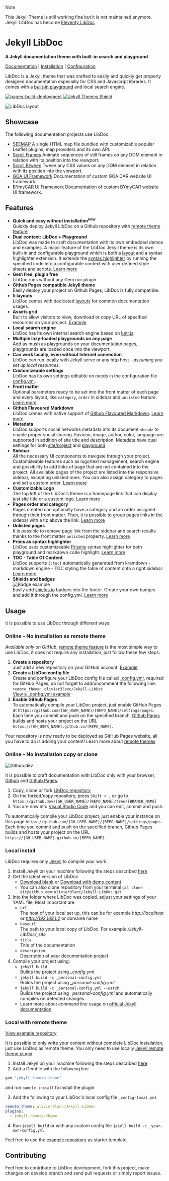 > [!NOTE]  
> This Jekyll Theme is still working fine but it is not maintained anymore. Jekyll LibDoc has become [Eleventy LibDoc](https://github.com/ita-design-system/eleventy-libdoc)

# Jekyll LibDoc

**A Jekyll documentation theme with built-in search and playground**

[Documentation](https://olivier3lanc.github.io/Jekyll-LibDoc/) | 
[Installation](https://olivier3lanc.github.io/Jekyll-LibDoc/libdoc-install.html) | 
[Configuration](https://olivier3lanc.github.io/Jekyll-LibDoc/libdoc-config.html)

LibDoc is a Jekyll theme that was crafted to easily and quickly get properly designed documentation especially for CSS and Javascript libraries. It comes with a [built-in playground](https://olivier3lanc.github.io/Jekyll-LibDoc/libdoc-playground.html) and local search engine.

[![pages-build-deployment](https://github.com/olivier3lanc/Jekyll-LibDoc/actions/workflows/pages/pages-build-deployment/badge.svg)](https://github.com/olivier3lanc/Jekyll-LibDoc/actions/workflows/pages/pages-build-deployment) [![Jekyll Themes Shield](https://img.shields.io/badge/featured%20on-JekyllThemes-red.svg)](https://jekyll-themes.com) 

![LibDoc layout](https://github.com/olivier3lanc/Jekyll-LibDoc/raw/develop/assets/libdoc/img/libdoc-layout-page-split.webp)

## Showcase

The following documentation projects use LibDoc:

* [SEEMAP](https://olivier3lanc.github.io/seemap/) A single HTML map file bundled with customizable popular Leaflet plugins, map providers and its own API.
* [Scroll Frames](https://olivier3lanc.github.io/Scroll-Frames/) Animate sequences of still frames on any DOM element in relation with its position into the viewport.
* [Scroll Btween](https://olivier3lanc.github.io/Scroll-Btween/) Tween any CSS values on any DOM element in relation with its position into the viewport.
* [GOA UI Framework](https://itautomotive-dev.github.io/goafe-ui/) Documentation of custom GOA CAR website UI framework.
* [BYmyCAR UI Framework](https://itautomotive-dev.github.io/bymycar-ui/) Documentation of custom BYmyCAR website UI framework.

## Features

* **Quick and easy without installation<sup>new</sup>**<br> Quickly deploy Jekyll LibDoc on a Github repository with [remote theme feature](https://olivier3lanc.github.io/Jekyll-LibDoc/libdoc-install.html#online---remote-theme)
* **Dual context: LibDoc + Playground**<br> LibDoc was made to craft documentation with its own embedded demos and examples. A major feature of the LibDoc Jekyll theme is its own built-in and configurable playground which is both a [layout](https://olivier3lanc.github.io/Jekyll-LibDoc/libdoc-layouts.html#playground) and a syntax highlighter extension. It extends the [syntax highlighter](https://olivier3lanc.github.io/Jekyll-LibDoc/libdoc-config.html#prismjs-syntax-highlighter) by running the specified code into a configurable context with user defined style sheets and scripts. [Learn more](https://olivier3lanc.github.io/Jekyll-LibDoc/libdoc-playground.html)
* **Gem free, plugin free** <br>LibDoc runs without any Gem nor plugin.
* **Github Pages compatible Jekyll theme** <br>Easily deploy your project on Github Pages, LibDoc is fully compatible.
* **5 layouts** <br>LibDoc comes with dedicated [layouts](https://olivier3lanc.github.io/Jekyll-LibDoc/libdoc-layouts.html) for common documentation usages.
* **Assets grid**<br> Built to allow visitors to view, download or copy URL of specified resources on your project. [Example](https://olivier3lanc.github.io/Jekyll-LibDoc/libdoc-layout-assets.html)
* **Local search engine**<br> LibDoc has its own internal search engine based on [lunr.js](https://lunrjs.com/).
* **Multiple lazy-loaded playgrounds on any page** <br>Add as mush as playgrounds on your documentation pages, playgrounds are loaded once into the viewport.
* **Can work locally, even without Internet connection** <br>LibDoc can run locally with Jekyll serve or any http host - *assuming you set up local resources.*
* **Customizeable settings**<br> LibDoc has its own settings editable on needs in the configuration file [config.yml](https://olivier3lanc.github.io/Jekyll-LibDoc/libdoc-config.html).
* **Front matter**<br> Optional parameters ready to be set into the front matter of each page and every layout, like `category`, `order` in sidebar and `unlisted` feature. [Learn more](https://olivier3lanc.github.io/Jekyll-LibDoc/libdoc-front-matter.html)
* **Github Flavoured Markdown**<br> LibDoc comes with native support of [Github Flavoured Markdown](https://github.github.com/gfm/). [Learn more](https://olivier3lanc.github.io/Jekyll-LibDoc/libdoc-markdown.html)
* **Metadata**<br> LibDoc supports social networks metadata into its document `<head>` to enable proper social sharing. Favicon, image, author, color, language are supported in addition of site title and description. Metadata have dual settings for both [site/project](https://olivier3lanc.github.io/Jekyll-LibDoc/libdoc-config.html#metadata) and [playground](https://olivier3lanc.github.io/Jekyll-LibDoc/libdoc-config.html#playground)
* **Sidebar**<br> All the necessary UI components to navigate through your project. Customizeable features such as logo/text management, search engine and possibility to add links of page that are not contained into the project. All available pages of the project are listed into the responsive sidebar, excepting unlisted ones. You can also assign category to pages and set a custom order. [Learn more](https://olivier3lanc.github.io/Jekyll-LibDoc/libdoc-config.html#sidebar)
* **Customizable Logo**<br> The top left of the LibDoc’s theme is a homepage link that can display just site title or a custom logo. [Learn more](https://olivier3lanc.github.io/Jekyll-LibDoc/libdoc-sidebar.html#sidebar)
* **Pages order and category**<br> Pages created can optionally have a category and an order assigned through their front matter. Then, it is possible to group pages links in the sidebar with a tip above the link. [Learn more](https://olivier3lanc.github.io/Jekyll-LibDoc/libdoc-front-matter.html)
* **Unlisted pages**<br> It is possible to remove page link from the sidebar and search results thanks to the front matter `unlisted` property. [Learn more](https://olivier3lanc.github.io/Jekyll-LibDoc/libdoc-front-matter.html#unlisted)
* **Prims as syntax highlighter**<br> LibDoc uses customizeable [Prismjs](https://prismjs.com/) syntax highlighter for both playground and markdown code highlight. [Learn more](https://olivier3lanc.github.io/Jekyll-LibDoc/libdoc-config.html#prismjs-syntax-highlighter)
* **TOC - Table Of Content**<br> LibDoc supports `{:toc}` automatically generated from kramdown - markdown engine - TOC styling the table of content onto a right sidebar. [Learn more](https://olivier3lanc.github.io/Jekyll-LibDoc/libdoc-markdown.html#table-of-content-support)
* **Shields and badges**<br>![Badge example](https://shields.io/badge/style-for--the--badge-green?logo=appveyor&style=for-the-badge) <br>
Easily add [shields.io](https://shields.io/) badges into the footer. Create your own badges and add it through the config.yml. [Learn more](https://olivier3lanc.github.io/Jekyll-LibDoc/libdoc-badges.html)

## Usage

It is possible to use LibDoc through different ways:

### Online - No installation as remote theme

*Available only on GitHub*, [remote theme feature](https://docs.github.com/en/pages/setting-up-a-github-pages-site-with-jekyll/adding-a-theme-to-your-github-pages-site-using-jekyll#adding-a-theme) is the most simple way to use LibDoc, it does not require any installation, just follow these few steps:

1. **Create a repository** <br>Just add a new repository on your GitHub account. [Example](https://github.com/olivier3lanc/LibDoc-remote-demo/)
2. **Create a LibDoc config file** <br>Create and configure your LibDoc config file called [_config.yml](libdoc-config.html), required for GitHub Pages, do not forget to add/uncomment the following line:<br>`remote_theme: olivier3lanc/Jekyll-LibDoc`<br>[View a _config.yml example](https://github.com/olivier3lanc/LibDoc-remote-demo/blob/main/_config.yml)
3. **Enable Github Pages** <br>To automatically compile your LibDoc project, just enable GitHub Pages at `https://github.com/[GH_USER_NAME]/[REPO_NAME]/settings/pages`. Each time you commit and push on the specified branch, [Github Pages](https://pages.github.com) builds and hosts your project on the URL `https://[GH_USER_NAME].github.io/[REPO_NAME]`.

Your repository is now ready to be deployed as GitHub Pages website, all you have to do is adding your content! Learn more about [remote themes](https://github.blog/2017-11-29-use-any-theme-with-github-pages/)


### Online - No installation copy or clone

![Github.dev](https://github.com/olivier3lanc/Jekyll-LibDoc/raw/develop/assets/libdoc/img/libdoc-edit-online.webp)

It is possible to craft documentation with LibDoc only with your browser, [Github](https://www.github.com) and [Github Pages](https://pages.github.com). 

1. Copy, clone or fork [LibDoc repository](https://github.com/olivier3lanc/Jekyll-LibDoc)
2. On the forked/copy repository, press `Shift + .` or go to `https://github.dev/[GH_USER_NAME]/[REPO_NAME]/tree/[BRANCH_NAME]`
3. You are now into [Visual Studio Code](https://code.visualstudio.com/) and you can edit, commit and push.

To automatically compile your LibDoc project, just enable your instance on this page `https://github.com/[GH_USER_NAME]/[REPO_NAME]/settings/pages`. Each time you commit and push on the specified branch, [Github Pages](https://pages.github.com) builds and hosts your project on the URL `https://[GH_USER_NAME].github.io/[REPO_NAME]`.

### Local install

LibDoc requires only [Jekyll](https://jekyllrb.com/) to compile your work.

1. Install Jekyll on your machine following the steps described [here](https://jekyllrb.com/docs/)
2. Get the latest version of LibDoc 
    * [Download blank](https://github.com/olivier3lanc/Jekyll-LibDoc/archive/refs/heads/master.zip) or [Download with demo content](https://github.com/olivier3lanc/Jekyll-LibDoc/archive/refs/heads/develop.zip)
    * You can also clone repository from your terminal `git clone git@github.com:olivier3lanc/Jekyll-LibDoc.git`
3. Into the folder where LibDoc was copied, adjust your settings of your YAML file, Most important are
    * `url` <br>The host of your local set up, this can be for example *http://localhost* or *http://192.168.1.2* or domaine name
    * `baseurl` <br>The path to your local copy of LibDoc. For example */Jekyll-LibDoc/_site*
    * `title` <br>Title of the documentation
    * `description` <br>Description of your documentation project
4. Compile your project using:
    * `jekyll build`<br> Builds the project using *_config.yml*
    * `jekyll build -c _personal-config.yml` <br> Builds the project using *_personal-config.yml*
    * `jekyll build -c _personal-config.yml --watch` <br> Builds the project using *_personal-config.yml* and automatically compiles on detected changes.
    * Learn more about command line usage on [official Jekyll documentation](https://jekyllrb.com/docs/usage/)

### Local with remote theme

[View example repository](https://github.com/olivier3lanc/LibDoc-remote-demo/tree/local)

It is possible to only write your content without complete LibDoc installation, just use LibDoc as remote theme. You only need to use locally [Jekyll remote theme plugin](https://github.com/benbalter/jekyll-remote-theme)

1. Install Jekyll on your machine following the steps described [here](https://jekyllrb.com/docs/)
2. Add a Gemfile with the following line

  ```ruby
  gem "jekyll-remote-theme"
  ```
  and run `bundle install` to install the plugin

3. Add the following to your LibDoc's local config file `_config-local.yml`

  ```yml
  remote_theme: olivier3lanc/Jekyll-LibDoc
  plugins:
    - jekyll-remote-theme
  ```

4. Run `jekyll build` or with any custom config file `jekyll build -c _your-own-config.yml`

Feel free to use the [example repository](https://github.com/olivier3lanc/LibDoc-remote-demo/tree/local) as starter template.

## Contributing

Feel free to contribute to LibDoc development, fork this project, make changes on develop branch and send pull requests or simply report issues.
